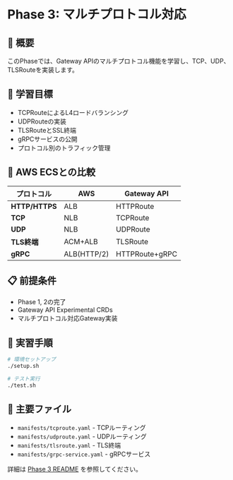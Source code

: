 # Phase 3: マルチプロトコル対応

## 📖 概要

このPhaseでは、Gateway APIのマルチプロトコル機能を学習し、TCP、UDP、TLSRouteを実装します。

## 🎯 学習目標

- TCPRouteによるL4ロードバランシング
- UDPRouteの実装
- TLSRouteとSSL終端
- gRPCサービスの公開
- プロトコル別のトラフィック管理

## 🔄 AWS ECSとの比較

| プロトコル | AWS | Gateway API |
|-----------|-----|-------------|
| **HTTP/HTTPS** | ALB | HTTPRoute |
| **TCP** | NLB | TCPRoute |
| **UDP** | NLB | UDPRoute |
| **TLS終端** | ACM+ALB | TLSRoute |
| **gRPC** | ALB(HTTP/2) | HTTPRoute+gRPC |

## 📋 前提条件

- Phase 1, 2の完了
- Gateway API Experimental CRDs
- マルチプロトコル対応Gateway実装

## 🚀 実習手順

```bash
# 環境セットアップ
./setup.sh

# テスト実行
./test.sh
```

## 📁 主要ファイル

- `manifests/tcproute.yaml` - TCPルーティング
- `manifests/udproute.yaml` - UDPルーティング  
- `manifests/tlsroute.yaml` - TLS終端
- `manifests/grpc-service.yaml` - gRPCサービス

詳細は [Phase 3 README](./README.md) を参照してください。
